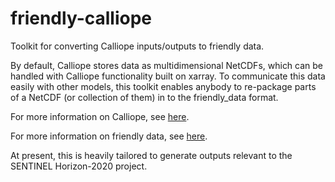 # friendly-calliope
Toolkit for converting Calliope inputs/outputs to friendly data.

By default, Calliope stores data as multidimensional NetCDFs, which can be handled with Calliope functionality built on xarray. To communicate this data easily with other models, this toolkit enables anybody to re-package parts of a NetCDF (or collection of them) in to the friendly_data format.

For more information on Calliope, see [here](https://github.com/calliope-project/calliope).

For more information on friendly data, see [here](https://github.com/sentinel-energy/friendly_data).

At present, this is heavily tailored to generate outputs relevant to the SENTINEL Horizon-2020 project.